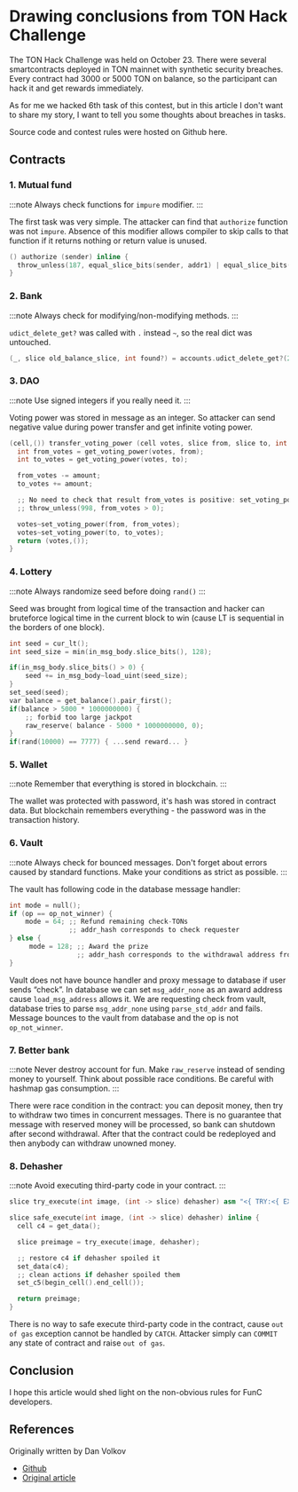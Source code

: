 # Drawing conclusions from TON Hack Challenge

The TON Hack Challenge was held on October 23.
There were several smartcontracts deployed in TON mainnet with synthetic security breaches. Every contract had 3000 or 5000 TON on balance, so the participant can hack it and get rewards immediately.

As for me we hacked 6th task of this contest, but in this article I don't want to share my story, I want to tell you some thoughts about breaches in tasks.

Source code and contest rules were hosted on Github here.

## Contracts

### 1. Mutual fund

:::note
Always check functions for `impure` modifier.
:::

The first task was very simple. The attacker can find that `authorize` function was not `impure`. Absence of this modifier allows compiler to skip calls to that function if it returns nothing or return value is unused.

```cpp
() authorize (sender) inline {
  throw_unless(187, equal_slice_bits(sender, addr1) | equal_slice_bits(sender, addr2));
}
```

### 2. Bank

:::note
Always check for modifying/non-modifying methods.
:::

`udict_delete_get?` was called with `.` instead `~`, so the real dict was untouched.

```cpp
(_, slice old_balance_slice, int found?) = accounts.udict_delete_get?(256, sender);
```

### 3. DAO

:::note
Use signed integers if you really need it.
:::

Voting power was stored in message as an integer. So attacker can send negative value during power transfer and get infinite voting power.

```cpp
(cell,()) transfer_voting_power (cell votes, slice from, slice to, int amount) impure {
  int from_votes = get_voting_power(votes, from);
  int to_votes = get_voting_power(votes, to);

  from_votes -= amount;
  to_votes += amount;

  ;; No need to check that result from_votes is positive: set_voting_power will throw for negative votes
  ;; throw_unless(998, from_votes > 0);

  votes~set_voting_power(from, from_votes);
  votes~set_voting_power(to, to_votes);
  return (votes,());
}
```

### 4. Lottery

:::note
Always randomize seed before doing `rand()`
:::

Seed was brought from logical time of the transaction and hacker can bruteforce logical time in the current block to win (cause LT is sequential in the borders of one block).

```cpp
int seed = cur_lt();
int seed_size = min(in_msg_body.slice_bits(), 128);

if(in_msg_body.slice_bits() > 0) {
    seed += in_msg_body~load_uint(seed_size);
}
set_seed(seed);
var balance = get_balance().pair_first();
if(balance > 5000 * 1000000000) {
    ;; forbid too large jackpot
    raw_reserve( balance - 5000 * 1000000000, 0);
}
if(rand(10000) == 7777) { ...send reward... }
```

### 5. Wallet

:::note
Remember that everything is stored in blockchain.
:::

The wallet was protected with password, it's hash was stored in contract data. But blockchain remembers everything - the password was in the transaction history.

### 6. Vault

:::note
Always check for bounced messages.
Don't forget about errors caused by standard functions.
Make your conditions as strict as possible.
:::

The vault has following code in the database message handler:

```cpp
int mode = null();
if (op == op_not_winner) {
    mode = 64; ;; Refund remaining check-TONs
               ;; addr_hash corresponds to check requester
} else {
     mode = 128; ;; Award the prize
                 ;; addr_hash corresponds to the withdrawal address from the winning entry
}
```

Vault does not have bounce handler and proxy message to database if user sends “check”. In database we can set `msg_addr_none` as an award address cause `load_msg_address` allows it. We are requesting check from vault, database tries to parse `msg_addr_none` using `parse_std_addr` and fails. Message bounces to the vault from database and the op is not `op_not_winner`.

### 7. Better bank

:::note
Never destroy account for fun.
Make `raw_reserve` instead of sending money to yourself.
Think about possible race conditions.
Be careful with hashmap gas consumption.
:::

There were race condition in the contract: you can deposit money, then try to withdraw two times in concurrent messages. There is no guarantee that message with reserved money will be processed, so bank can shutdown after second withdrawal. After that the contract could be redeployed and then anybody can withdraw unowned money.

### 8. Dehasher

:::note
Avoid executing third-party code in your contract.
:::

```cpp
slice try_execute(int image, (int -> slice) dehasher) asm "<{ TRY:<{ EXECUTE DEPTH 2 THROWIFNOT }>CATCH<{ 2DROP NULL }> }>CONT"   "2 1 CALLXARGS";

slice safe_execute(int image, (int -> slice) dehasher) inline {
  cell c4 = get_data();

  slice preimage = try_execute(image, dehasher);

  ;; restore c4 if dehasher spoiled it
  set_data(c4);
  ;; clean actions if dehasher spoiled them
  set_c5(begin_cell().end_cell());

  return preimage;
}
```

There is no way to safe execute third-party code in the contract, cause `out of gas` exception cannot be handled by `CATCH`. Attacker simply can `COMMIT` any state of contract and raise `out of gas`.

## Conclusion

I hope this article would shed light on the non-obvious rules for FunC developers.

## References

Originally written by Dan Volkov

- [Github](https://github.com/dvlkv)
- [Original article](https://dev.to/dvlkv/drawing-conclusions-from-ton-hack-challenge-1aep)
